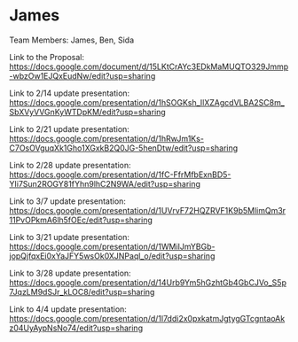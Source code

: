 # James
Team Members: James, Ben, Sida

Link to the Proposal: https://docs.google.com/document/d/15LKtCrAYc3EDkMaMUQTO329Jmmp-wbzOw1EJQxEudNw/edit?usp=sharing

Link to 2/14 update presentation: https://docs.google.com/presentation/d/1hSOGKsh_IlXZAgcdVLBA2SC8m_SbXVyVVGnKyWTDpKM/edit?usp=sharing

Link to 2/21 update presentation: https://docs.google.com/presentation/d/1hRwJm1Ks-C7OsOVguqXk1Gho1XGxkB2Q0JG-5henDtw/edit?usp=sharing

Link to 2/28 update presentation: https://docs.google.com/presentation/d/1fC-FfrMfbExnBD5-YIi7Sun2ROGY81fYhn9lhC2N9WA/edit?usp=sharing

Link to 3/7 update presentation: https://docs.google.com/presentation/d/1UVrvF72HQZRVF1K9b5MlimQm3r11PvOPkmA6lh5fOEc/edit?usp=sharing

Link to 3/21 update presentation: https://docs.google.com/presentation/d/1WMiIJmYBGb-jopQjfqxEi0xYaJFY5wsOk0XJNPaql_o/edit?usp=sharing

Link to 3/28 update presentation: https://docs.google.com/presentation/d/14Urb9Ym5hGzhtGb4GbCJVo_S5p7JqzLM9dSJr_kLOC8/edit?usp=sharing

Link to 4/4 update presentation: https://docs.google.com/presentation/d/1l7ddi2x0pxkatmJgtygGTcgntaoAkz04UyAypNsNo74/edit?usp=sharing
